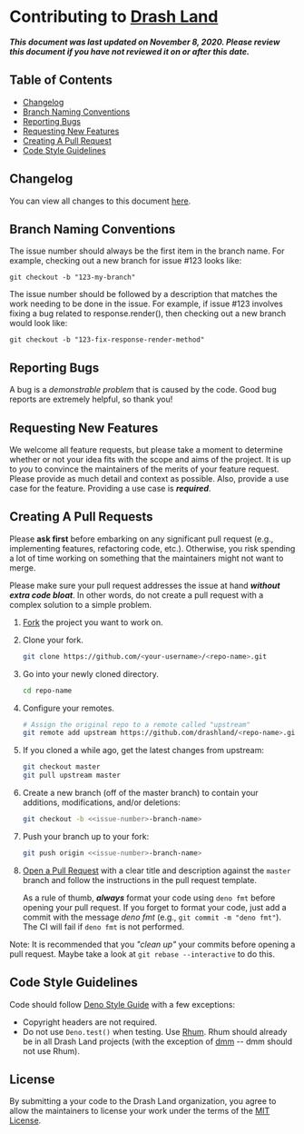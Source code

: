 # Contributing to [Drash Land](https://github.com/drashland/)

___This document was last updated on November 8, 2020. Please review this document if you have not reviewed it on or after this date.___

## Table of Contents

* [Changelog](#changelog)
* [Branch Naming Conventions](#branch-naming-conventions)
* [Reporting Bugs](#reporting-bugs)
* [Requesting New Features](#requesting-new-features)
* [Creating A Pull Request](#creating-a-pull-request)
* [Code Style Guidelines](#code-style-guidelines)

## Changelog

You can view all changes to this document [here](https://github.com/drashland/.github/commits/master/CONTRIBUTING.md).

## Branch Naming Conventions

The issue number should always be the first item in the branch name. For example, checking out a new branch for issue #123 looks like:

```shell
git checkout -b "123-my-branch"
```

The issue number should be followed by a description that matches the work needing to be done in the issue. For example, if issue #123 involves fixing a bug related to response.render(), then checking out a new branch would look like:

```shell
git checkout -b "123-fix-response-render-method"
```

## Reporting Bugs

A bug is a *demonstrable problem* that is caused by the code. Good bug reports are extremely helpful, so thank you!

## Requesting New Features

We welcome all feature requests, but please take a moment to determine whether or not your idea fits with the scope and aims of the project. It is up to *you* to convince the maintainers of the merits of your feature request. Please provide as much detail and context as possible. Also, provide a use case for the feature. Providing a use case is ___required___.

## Creating A Pull Requests

Please **ask first** before embarking on any significant pull request (e.g., implementing features, refactoring code, etc.). Otherwise, you risk spending a lot of time working on something that the maintainers might not want to merge.

Please make sure your pull request addresses the issue at hand ___without extra code bloat___. In other words, do not create a pull request with a complex solution to a simple problem.

1. [Fork](https://help.github.com/articles/fork-a-repo/) the project you want to work on.
2. Clone your fork.
    ```bash
    git clone https://github.com/<your-username>/<repo-name>.git
    ```
3. Go into your newly cloned directory.
    ```bash
    cd repo-name
    ```
4. Configure your remotes.
    ```bash
    # Assign the original repo to a remote called "upstream"
    git remote add upstream https://github.com/drashland/<repo-name>.git
    ```
5. If you cloned a while ago, get the latest changes from upstream:
    ```bash
    git checkout master
    git pull upstream master
    ```
6. Create a new branch (off of the master branch) to contain your additions, modifications, and/or deletions:
    ```bash
    git checkout -b <<issue-number>-branch-name>
    ```
7. Push your branch up to your fork:
    ```bash
    git push origin <<issue-number>-branch-name>
    ```
8. [Open a Pull Request](https://help.github.com/articles/about-pull-requests/) with a clear title and description against the `master` branch and follow the instructions in the pull request template.

    As a rule of thumb, ___always___ format your code using `deno fmt` before opening your pull request. If you forget to format your code, just add a commit with the message *deno fmt* (e.g., `git commit -m "deno fmt"`). The CI will fail if `deno fmt` is not performed.

Note: It is recommended that you *"clean up"* your commits before opening a pull request. Maybe take a look at `git rebase --interactive` to do this.

## Code Style Guidelines

Code should follow [Deno Style Guide](https://deno.land/manual/contributing/style_guide) with a few exceptions:

* Copyright headers are not required.
* Do not use `Deno.test()` when testing. Use [Rhum](https://github.com/drashland/rhum). Rhum should already be in all Drash Land projects (with the exception of [dmm](https://github.com/drashland/dmm) -- dmm should not use Rhum).

## License

By submitting a your code to the Drash Land organization, you agree to allow the maintainers to license your work under the terms of the [MIT License](./LICENSE).
